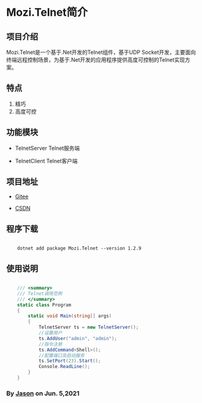 ﻿# Mozi.Telnet简介

## 项目介绍

Mozi.Telnet是一个基于.Net开发的Telnet组件，基于UDP Socket开发，主要面向终端远程控制场景，为基于.Net开发的应用程序提供高度可控制的Telnet实现方案。

## 特点
1. 精巧
2. 高度可控

## 功能模块

- TelnetServer
    Telnet服务端

- TelnetClient
    Telnet客户端

## 项目地址

- [Gitee][gitee]

- [CSDN][codechina]

## 程序下载

~~~shell

	dotnet add package Mozi.Telnet --version 1.2.9

~~~
## 使用说明

~~~csharp

    /// <summary>
    /// Telnet调用范例
    /// </summary>
    static class Program
    {
        static void Main(string[] args)
        {
            TelnetServer ts = new TelnetServer();
            //设置用户
            ts.AddUser("admin", "admin");
            //指令注册
            ts.AddCommand<Shell>();
            //配置端口及启动服务
            ts.SetPort(23).Start();
            Console.ReadLine();
        }
    }
~~~
### By [Jason][1] on Jun. 5,2021

[1]:mailto:brotherqian@163.com
[gitee]:https://gitee.com/myui_admin/mozi.git
[codechina]:https://codechina.csdn.net/mozi/mozi.httpembedded.git